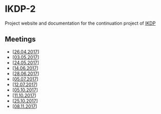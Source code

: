 # IKDP-2
Project website and documentation for the continuation project of [IKDP](https://github.com/langdoc/IKDP)

## Meetings
* [[26.04.2017](Meeting170426.md)]
* [[03.05.2017](Meeting170503.md)]
* [[24.05.2017](Meeting170524.md)]
* [[14.06.2017](Meeting170524.md)]
* [[28.06.2017](Meeting170628.md)]
* [[05.07.2017](Meeting170705.md)]
* [[12.07.2017](Meeting170712.md)]
* [[05.10.2017](Meeting171005.md)]
* [[11.10.2017](Meeting171011.md)]
* [[25.10.2017](Meeting171025.md)]
* [[08.11.2017](Meeting171108.md)]
